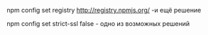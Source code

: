npm config set registry http://registry.npmjs.org/  -и ещё решение

npm config set strict-ssl false  - одно из возможных решений
